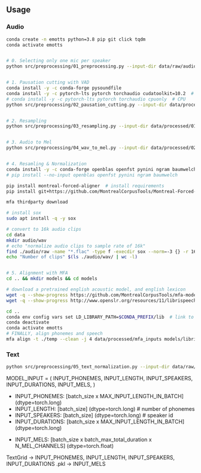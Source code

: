 ## Usage

### Audio

```bash
conda create -n emotts python=3.8 pip git click tqdm
conda activate emotts


# 0. Selecting only one mic per speaker
python src/preprocessing/01_preprocessing.py --input-dir data/raw/audio --output-dir data/processed/00_audio_single_mic --audio-ext flac


# 1. Pausation cutting with VAD
conda install -y -c conda-forge pysoundfile
conda install -y -c pytorch-lts pytorch torchaudio cudatoolkit=10.2  # CUDA 10.2
# conda install -y -c pytorch-lts pytorch torchaudio cpuonly  # CPU
python src/preprocessing/02_pausation_cutting.py --input-dir data/processed/00_audio_single_mic --output-dir data/processed/01_no_pause --target-sr 48000


# 2. Resampling
python src/preprocessing/03_resampling.py --input-dir data/processed/01_no_pause --output-dir data/processed/02_resampled --resample-rate 22050


# 3. Audio to Mel
python src/preprocessing/04_wav_to_mel.py --input-dir data/processed/02_resampled --output-dir data/processed/03_mels


# 4. Resamling & Normalization
conda install -y -c conda-forge openblas openfst pynini ngram baumwelch
# pip install --no-input openblas openfst pynini ngram baumwelch

pip install montreal-forced-aligner  # install requirements
pip install git+https://github.com/MontrealCorpusTools/Montreal-Forced-Aligner.git  # install latest updates

mfa thirdparty download

# install sox
sudo apt install -q -y sox

# convert to 16k audio clips
cd data
mkdir audio/wav
# echo "normalize audio clips to sample rate of 16k"
find ./audio/raw -name "*.flac" -type f -execdir sox --norm=-3 {} -r 16k -c 1 `pwd`/audio/wav/{} \;
echo "Number of clips" $(ls ./audio/wav/ | wc -l)


# 5. Alignment with MFA
cd .. && mkdir models && cd models

# download a pretrained english acoustic model, and english lexicon
wget -q --show-progress https://github.com/MontrealCorpusTools/mfa-models/raw/main/acoustic/english.zip
wget -q --show-progress http://www.openslr.org/resources/11/librispeech-lexicon.txt

cd ..
conda env config vars set LD_LIBRARY_PATH=$CONDA_PREFIX/lib  # link to libopenblas
conda deactivate
conda activate emotts
# FINALLY, align phonemes and speech
mfa align -t ./temp --clean -j 4 data/processed/mfa_inputs models/librispeech-lexicon.txt models/english.zip data/processed/mfa_outputs
```
### Text

```bash
python src/preprocessing/05_text_normalization.py --input-dir data/raw/text --output-dir data/processed/mfa_inputs
```

MODEL_INPUT = (
    INPUT_PHONEMES,
    INPUT_LENGTH,
    INPUT_SPEAKERS,
    INPUT_DURATIONS,
    INPUT_MELS,
)

+ INPUT_PHONEMES: [batch_size x MAX_INPUT_LENGTH_IN_BATCH] (dtype=torch.long)
+ INPUT_LENGTH: [batch_size] (dtype=torch.long)  # number of phonemes
+ INPUT_SPEAKERS: [batch_size] (dtype=torch.long)  # speaker id
+ INPUT_DURATIONS: [batch_size x MAX_INPUT_LENGTH_IN_BATCH] (dtype=torch.long)
- INPUT_MELS: [batch_size x batch_max_total_duration x N_MEL_CHANNELS] (dtype=torch.float)

TextGrid -> INPUT_PHONEMES, INPUT_LENGTH, INPUT_SPEAKERS, INPUT_DURATIONS
.pkl -> INPUT_MELS